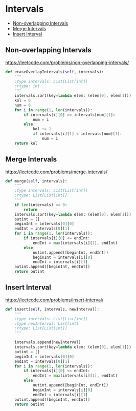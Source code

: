 # Intervals

+ [Non-overlapping Intervals](#non-overlapping-intervals)
+ [Merge Intervals](#merge-intervals)
+ [Insert Interval](#insert-interval)

## Non-overlapping Intervals

https://leetcode.com/problems/non-overlapping-intervals/

```python
def eraseOverlapIntervals(self, intervals):
    """
    :type intervals: List[List[int]]
    :rtype: int
    """
    intervals.sort(key=lambda elem: (elem[0], elem[1]))
    kol = 0
    num = 0
    for i in range(1, len(intervals)):
        if intervals[i][0] >= intervals[num][1]:
            num = i
        else:
            kol += 1
            if intervals[i][1] < intervals[num][1]:
                num = i
    return kol
```

## Merge Intervals

https://leetcode.com/problems/merge-intervals/

```python
def merge(self, intervals):
    """
    :type intervals: List[List[int]]
    :rtype: List[List[int]]
    """
    if len(intervals) == 0:
        return
    intervals.sort(key=lambda elem: (elem[0], elem[1]))
    outint = []
    beginInt = intervals[0][0]
    endInt = intervals[0][1]
    for i in range(1, len(intervals)):
        if intervals[i][0] <= endInt:
            endInt = max(intervals[i][1], endInt)
        else:
            outint.append([beginInt, endInt])
            beginInt = intervals[i][0]
            endInt = intervals[i][1]
    outint.append([beginInt, endInt])
    return outint
```

## Insert Interval

https://leetcode.com/problems/insert-interval/

```python
def insert(self, intervals, newInterval):
    """
    :type intervals: List[List[int]]
    :type newInterval: List[int]
    :rtype: List[List[int]]
    """

    intervals.append(newInterval)
    intervals.sort(key=lambda elem: (elem[0], elem[1]))
    outint = []
    beginInt = intervals[0][0]
    endInt = intervals[0][1]
    for i in range(1, len(intervals)):
        if intervals[i][0] <= endInt:
            endInt = max(intervals[i][1], endInt)
        else:
            outint.append([beginInt, endInt])
            beginInt = intervals[i][0]
            endInt = intervals[i][1]
    outint.append([beginInt, endInt])
    return outint
```

